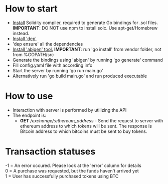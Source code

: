 # How to start

* [Install](http://solidity.readthedocs.io/en/develop/installing-solidity.html)
Solidity compiler, required to generate Go bindings for .sol files.
**IMPORTANT**: DO NOT use npm to install solc. Use apt-get/Homebrew instead.
* [Install 'dep'](https://github.com/golang/dep)
* 'dep ensure' all the dependencies
* [Install 'abigen' tool.](https://github.com/ethereum/go-ethereum/wiki/Native-DApps:-Go-bindings-to-Ethereum-contracts)
 **IMPORTANT**: run 'go install' from vendor folder, not from %GOPATH/src
* Generate the bindings using 'abigen' by running 'go generate' command
* Fill config.yaml file with according info
* Start the server by running 'go run main.go'
* Alternatively run 'go build main.go' and run produced executable

# How to use

* Interaction with server is performed by utilizing the API
* The endpoint is:
  * **GET** _/exchange/:ethereum_address_ - Send the request to server with ethereum address to which tokens will be sent.
  The response is Bitcoin address to which bitcoins must be sent to buy tokens.

# Transaction statuses

-1 = An error occured. Please look at the 'error' column for details<br/>
0 = A purchase was requested, but the funds haven't arrived yet<br/>
1 = User has successfully purchased tokens using BTC
